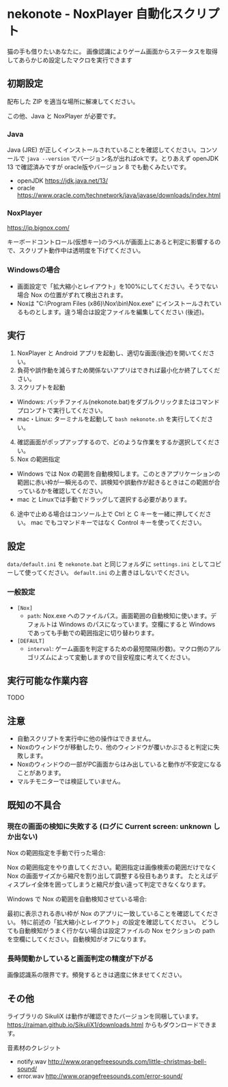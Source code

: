 # nekonote - NoxPlayer 自動化スクリプト

猫の手も借りたいあなたに。
画像認識によりゲーム画面からステータスを取得してあらかじめ設定したマクロを実行できます

## 初期設定

配布した ZIP を適当な場所に解凍してください。

この他、Java と NoxPlayer が必要です。

### Java

Java (JRE) が正しくインストールされていることを確認してください。コンソールで `java --version` でバージョン名が出ればokです。とりあえず openJDK 13 で確認済みですが oracle版やバージョン 8 でも動くみたいです。

- openJDK <https://jdk.java.net/13/>
- oracle <https://www.oracle.com/technetwork/java/javase/downloads/index.html>

### NoxPlayer

<https://jp.bignox.com/>

キーボードコントロール(仮想キー)のラベルが画面上にあると判定に影響するので、スクリプト動作中は透明度を下げてください。


### Windowsの場合

- 画面設定で「拡大縮小とレイアウト」を100%にしてください。そうでない場合 Nox の位置がずれて検出されます。
- Noxは "C:\Program Files (x86)\Nox\bin\Nox.exe" にインストールされているものとします。違う場合は設定ファイルを編集してください (後述)。


## 実行

1. NoxPlayer と Android アプリを起動し、適切な画面(後述)を開いてください。
2. 負荷や誤作動を減らすため関係ないアプリはできれば最小化か終了してください。
3. スクリプトを起動
  - Windows: バッチファイル(nekonote.bat)をダブルクリックまたはコマンドプロンプトで実行してください。
  - mac・Linux: ターミナルを起動して `bash nekonote.sh` を実行してください。
4. 確認画面がポップアップするので、どのような作業をするか選択してください。
5. Nox の範囲指定
  - Windows では Nox の範囲を自動検知します。このときアプリケーションの範囲に赤い枠が一瞬光るので、誤検知や誤動作が起きるときはこの範囲が合っているかを確認してください。
  - mac と Linuxでは手動でドラッグして選択する必要があります。
6. 途中で止める場合はコンソール上で Ctrl と C キーを一緒に押してください。 mac でもコマンドキーではなく Control キーを使ってください。

## 設定

`data/default.ini` を `nekonote.bat` と同じフォルダに `settings.ini` としてコピーして使ってください。 `default.ini` の上書きはしないでください。

### 一般設定

- `[Nox]`
    - `path`: Nox.exe へのファイルパス。画面範囲の自動検知に使います。デフォルトは Windows のパスになっています。空欄にすると Windows であっても手動での範囲指定に切り替わります。
- `[DEFAULT]`
    - `interval`: ゲーム画面を判定するための最短間隔(秒数)。マクロ側のアルゴリズムによって変動しますので目安程度に考えてください。

## 実行可能な作業内容

TODO

## 注意

- 自動スクリプトを実行中に他の操作はできません。
- Noxのウィンドウが移動したり、他のウィンドウが覆いかぶさると判定に失敗します。
- Noxのウィンドウの一部がPC画面からはみ出していると動作が不安定になることがあります。
- マルチモニターでは検証していません。


## 既知の不具合

### 現在の画面の検知に失敗する (ログに Current screen: unknown しか出ない)

Nox の範囲指定を手動で行った場合:

Nox の範囲指定をやり直してください。範囲指定は画像検索の範囲だけでなく Nox の画面サイズから縮尺を割り出して調整する役目もあります。
たとえばディスプレイ全体を囲ってしまうと縮尺が食い違って判定できなくなります。

Windows で Nox の範囲を自動検知させている場合:

最初に表示される赤い枠が Nox のアプリに一致していることを確認してください。
特に前述の「拡大縮小とレイアウト」の設定を確認してください。
どうしても自動検知がうまく行かない場合は設定ファイルの Nox セクションの path を空欄にしてください。自動検知がオフになります。


### 長時間動かしていると画面判定の精度が下がる

画像認識系の限界です。頻発するときは適度に休ませてください。


## その他

ライブラリの SikuliX は動作が確認できたバージョンを同梱しています。<https://raiman.github.io/SikuliX1/downloads.html> からもダウンロードできます。

音素材のクレジット

- notify.wav <http://www.orangefreesounds.com/little-christmas-bell-sound/>
- error.wav <http://www.orangefreesounds.com/error-sound/>
